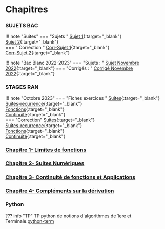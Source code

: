 # Chapitres  

### SUJETS BAC
!!! note "Suites" 
    === "Sujets "
        [Sujet 1](./cours/TYPE-BAC.pdf){:target="_blank"}  
        [Sujet 2](./cours/Sujet2.pdf){:target="_blank"}  
    === " Correction "
        [Corr-Sujet 1](./cours/corr/sujet1.pdf){:target="_blank"}  
        [Corr-Sujet 2](./cours/corr/sujet2.pdf){:target="_blank"}  

!!! note "Bac Blanc 2022-2023" 
    === "Sujets : "
        [Sujet Novembre 2022](./cours/BB1.pdf){:target="_blank"}
    === "Corrigés : "
        [Corrigé Novembre 2022](./cours/corrige-BB1.pdf){:target="_blank"}


### STAGES RAN
!!! note "Octobre 2023" 
    === "Fiches exercices "
        [Suites](./cours/Suites.pdf){:target="_blank"}  
        [Suites-recurrence](./cours/Suites-recurr.pdf){:target="_blank"}  
        [Fonctions](./cours/Fonctions.pdf){:target="_blank"}  
        [Continuité](./cours/Continuite.pdf){:target="_blank"}  
    === "Correction" 
        [Suites](./cours/corr/Suites-corr.pdf){:target="_blank"}  
        [Suites-recurrence](./cours/corr/Suites-recurr-corr.pdf){:target="_blank"}  
        [Fonctions](./cours/corr/Fonctions-corr.pdf){:target="_blank"}  
        [Continuité](./cours/corr/Continuite-corr.pdf){:target="_blank"}  

### [Chapitre 1- Limites de fonctions](./cours/Chap1/Chap1.md)

### [Chapitre 2- Suites Numériques](./cours/Chap2/Chap2.md)


### [Chapitre 3- Continuité de fonctions et Applications](./cours/Chap3/Chap3.md)

### [Chapitre 4- Compléments sur la dérivation](./cours/Chap4/Chap4.md)

<!--    

    
### Chapitre 5- Vecteurs, droites et plans de l'espace
??? info "Cours "
    Le cours : [Chap 5](./cours/Chap5/Cours_chap5.pdf)


### Chapitre 6- Loi Binomiale
??? info "Cours "
    Le cours : [Chap 6](./cours/Chap6/Cours_Chap6.pdf)

### Chapitre 7- Produit scalaire dans l'espace
??? info "Cours "
    Le cours : [Chap 7](./cours/Chap7/Cours-Chap7.pdf)
    
### Chapitre 8 - Logarithme Népérien
??? info "Cours "
    Le cours : [Chap 8](./cours/Chap8/Cours-Chap8.pdf)

### Chapitre 9 - Primitives et Intégrales
??? info "Cours "
    Le cours : [Chap 9](./cours/Chap9/Cours-Chap9.pdf)
    
### Chapitre 10 - Dénombrement
??? Info "Cours "
    Le cours : [Chap10](./cours/Chap10/Cours-Chap10.pdf)
    
### Chapitre 11 - Equations différentielles
??? Info "Cours "
    Le cours : [Chap11](./cours/Chap11/Cours-Chap11.pdf)
    
### Chapitre 12- Sommes de variables aleatoires - Loi faible des grands nombres
??? Info "Cours "
    Le cours : [Chap12](./cours/Chap12/Cours-Chap12.pdf)
-->
### Python
??? info "TP"
    TP python de notions d'algorithmes de 1ere et Terminale.[python-term](./python-term.ipynb)
